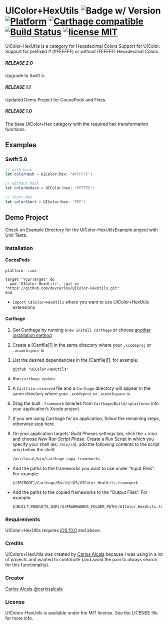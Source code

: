 # UIColor+HexUtils ![Badge w/ Version](https://cocoapod-badges.herokuapp.com/v/UIColor-HexUtils/badge.png) [![Platform](https://img.shields.io/cocoapods/p/UIColor-HexUtils.svg)](http://cocoadocs.org/docsets/UIColor-HexUtils/) [![Carthage compatible](https://img.shields.io/badge/Carthage-compatible-4BC51D.svg?style=flat)](https://github.com/Carthage/Carthage) [![Build Status](https://travis-ci.org/devcarlos/UIColor-HexUtils.svg)](https://travis-ci.org/devcarlos/UIColor-HexUtils) [![license MIT](https://img.shields.io/cocoapods/l/UIColor-HexUtils.svg)](http://opensource.org/licenses/MIT)

UIColor-HexUtils is a category for Hexadecimal Colors Support for UIColor. Support for prefixed # (#FFFFFF) or without (FFFFFF) Hexadecimal Colors.

##### RELEASE 2.0
Upgrade to Swift 5.

##### RELEASE 1.1
Updated Demo Project for CocoaPods and Fixes.

##### RELEASE 1.0
The base UIColor+Hex category with the required hex transformation functions.

## Examples
### Swift 5.0
``` swift
// with hash
let colorHash = UIColor(hex: "#FFFFFF")

// without hash
let colorNoHash = UIColor(hex: "FFFFFF")

// short Hex
let colorShort = UIColor(hex: "FFF")
```

## Demo Project
Check on Example Directory for the UIColor-HexUtilsExample project with Unit Tests.

### Installation

#### CocoaPods

```
platform  :ios

target 'YourTarget' do
  pod 'UIColor-HexUtils', :git => "https://github.com/devcarlos/UIColor-HexUtils.git"
end

```
* `import UIColor+HexUtils` where you want to use UIColor+HexUtils extensions

#### Carthage

1. Get Carthage by running `brew install carthage` or choose [another installation method](#installing-carthage)
1. Create a [Cartfile][] in the same directory where your `.xcodeproj` or `.xcworkspace` is
1. List the desired dependencies in the [Cartfile][], for example:

	```
	github "UIColor-HexUtils"
	```

1. Run `carthage update`
1. A `Cartfile.resolved` file and a `Carthage` directory will appear in the same directory where your `.xcodeproj` or `.xcworkspace` is
1. Drag the built `.framework` binaries from `Carthage/Build/<platform>` into your application’s Xcode project.
1. If you are using Carthage for an application, follow the remaining steps, otherwise stop here.
1. On your application targets’ _Build Phases_ settings tab, click the _+_ icon and choose _New Run Script Phase_. Create a Run Script in which you specify your shell (ex: `/bin/sh`), add the following contents to the script area below the shell:

    ```sh
    /usr/local/bin/carthage copy-frameworks
    ```

- Add the paths to the frameworks you want to use under “Input Files". For example:

    ```
    $(SRCROOT)/Carthage/Build/iOS/UIColor_HexUtils.framework
    ```

- Add the paths to the copied frameworks to the “Output Files”. For example:

    ```
    $(BUILT_PRODUCTS_DIR)/$(FRAMEWORKS_FOLDER_PATH)/UIColor_HexUtils.framework
    ```

### Requirements
UIColor+HexUtils requires [iOS 10.0](https://developer.apple.com/library/archive/releasenotes/General/RN-iOSSDK-11/index.html#//apple_ref/doc/uid/TP40017669) and above.

### Credits
UIColors+HexUtils was created by [Carlos Alcala](https://github.com/devcarlos) because I was using in a lot of projects and wanted to contribute (and avoid the pain to always search for this functionality).


### Creator
[Carlos Alcala](https://github.com/devcarlos) [@carlosalcala](https://twitter.com/carlosalcala)

### License
UIColors-HexUtils is available under the MIT license. See the LICENSE file for more info.
